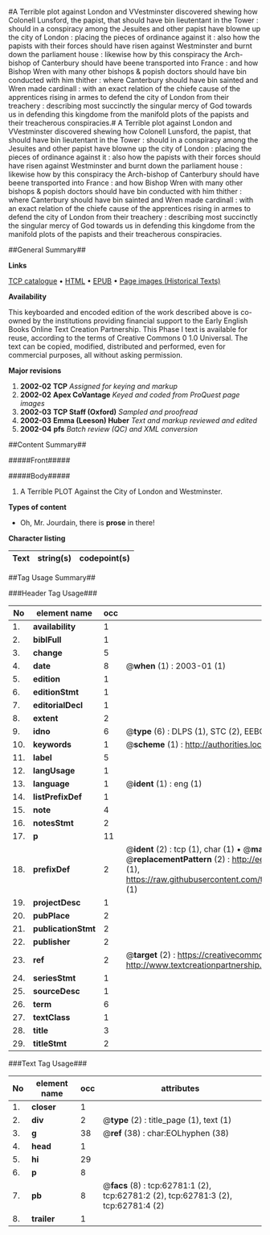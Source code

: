 #A Terrible plot against London and VVestminster discovered shewing how Colonell Lunsford, the papist, that should have bin lieutentant in the Tower : should in a conspiracy among the Jesuites and other papist have blowne up the city of London : placing the pieces of ordinance against it : also how the papists with their forces should have risen against Westminster and burnt down the parliament house : likewise how by this conspiracy the Arch-bishop of Canterbury should have beene transported into France : and how Bishop Wren with many other bishops & popish doctors should have bin conducted with him thither : where Canterbury should have bin sainted and Wren made cardinall : with an exact relation of the chiefe cause of the apprentices rising in armes to defend the city of London from their treachery : describing most succinctly the singular mercy of God towards us in defending this kingdome from the manifold plots of the papists and their treacherous conspiracies.#
A Terrible plot against London and VVestminster discovered shewing how Colonell Lunsford, the papist, that should have bin lieutentant in the Tower : should in a conspiracy among the Jesuites and other papist have blowne up the city of London : placing the pieces of ordinance against it : also how the papists with their forces should have risen against Westminster and burnt down the parliament house : likewise how by this conspiracy the Arch-bishop of Canterbury should have beene transported into France : and how Bishop Wren with many other bishops & popish doctors should have bin conducted with him thither : where Canterbury should have bin sainted and Wren made cardinall : with an exact relation of the chiefe cause of the apprentices rising in armes to defend the city of London from their treachery : describing most succinctly the singular mercy of God towards us in defending this kingdome from the manifold plots of the papists and their treacherous conspiracies.

##General Summary##

**Links**

[TCP catalogue](http://www.ota.ox.ac.uk/tcp/)  • 
[HTML](http://tei.it.ox.ac.uk/tcp/Texts-HTML/free/A64/A64420.html)  • 
[EPUB](http://tei.it.ox.ac.uk/tcp/Texts-EPUB/free/A64/A64420.epub) • 
[Page images (Historical Texts)](https://data.historicaltexts.jisc.ac.uk/view?pubId=eebo-12532043e&pageId=eebo-12532043e-62781-1)

**Availability**

This keyboarded and encoded edition of the
	       work described above is co-owned by the institutions
	       providing financial support to the Early English Books
	       Online Text Creation Partnership. This Phase I text is
	       available for reuse, according to the terms of Creative
	       Commons 0 1.0 Universal. The text can be copied,
	       modified, distributed and performed, even for
	       commercial purposes, all without asking permission.

**Major revisions**

1. __2002-02__ __TCP__ *Assigned for keying and markup*
1. __2002-02__ __Apex CoVantage__ *Keyed and coded from ProQuest page images*
1. __2002-03__ __TCP Staff (Oxford)__ *Sampled and proofread*
1. __2002-03__ __Emma (Leeson) Huber__ *Text and markup reviewed and edited*
1. __2002-04__ __pfs__ *Batch review (QC) and XML conversion*

##Content Summary##

#####Front#####

#####Body#####

1. A Terrible PLOT Against the City of London and Westminster.

**Types of content**

  * Oh, Mr. Jourdain, there is **prose** in there!

**Character listing**


|Text|string(s)|codepoint(s)|
|---|---|---|

##Tag Usage Summary##

###Header Tag Usage###

|No|element name|occ|attributes|
|---|---|---|---|
|1.|__availability__|1||
|2.|__biblFull__|1||
|3.|__change__|5||
|4.|__date__|8| @__when__ (1) : 2003-01 (1)|
|5.|__edition__|1||
|6.|__editionStmt__|1||
|7.|__editorialDecl__|1||
|8.|__extent__|2||
|9.|__idno__|6| @__type__ (6) : DLPS (1), STC (2), EEBO-CITATION (1), OCLC (1), VID (1)|
|10.|__keywords__|1| @__scheme__ (1) : http://authorities.loc.gov/ (1)|
|11.|__label__|5||
|12.|__langUsage__|1||
|13.|__language__|1| @__ident__ (1) : eng (1)|
|14.|__listPrefixDef__|1||
|15.|__note__|4||
|16.|__notesStmt__|2||
|17.|__p__|11||
|18.|__prefixDef__|2| @__ident__ (2) : tcp (1), char (1)  •  @__matchPattern__ (2) : ([0-9\-]+):([0-9IVX]+) (1), (.+) (1)  •  @__replacementPattern__ (2) : http://eebo.chadwyck.com/downloadtiff?vid=$1&page=$2 (1), https://raw.githubusercontent.com/textcreationpartnership/Texts/master/tcpchars.xml#$1 (1)|
|19.|__projectDesc__|1||
|20.|__pubPlace__|2||
|21.|__publicationStmt__|2||
|22.|__publisher__|2||
|23.|__ref__|2| @__target__ (2) : https://creativecommons.org/publicdomain/zero/1.0/ (1), http://www.textcreationpartnership.org/docs/. (1)|
|24.|__seriesStmt__|1||
|25.|__sourceDesc__|1||
|26.|__term__|6||
|27.|__textClass__|1||
|28.|__title__|3||
|29.|__titleStmt__|2||


###Text Tag Usage###

|No|element name|occ|attributes|
|---|---|---|---|
|1.|__closer__|1||
|2.|__div__|2| @__type__ (2) : title_page (1), text (1)|
|3.|__g__|38| @__ref__ (38) : char:EOLhyphen (38)|
|4.|__head__|1||
|5.|__hi__|29||
|6.|__p__|8||
|7.|__pb__|8| @__facs__ (8) : tcp:62781:1 (2), tcp:62781:2 (2), tcp:62781:3 (2), tcp:62781:4 (2)|
|8.|__trailer__|1||

